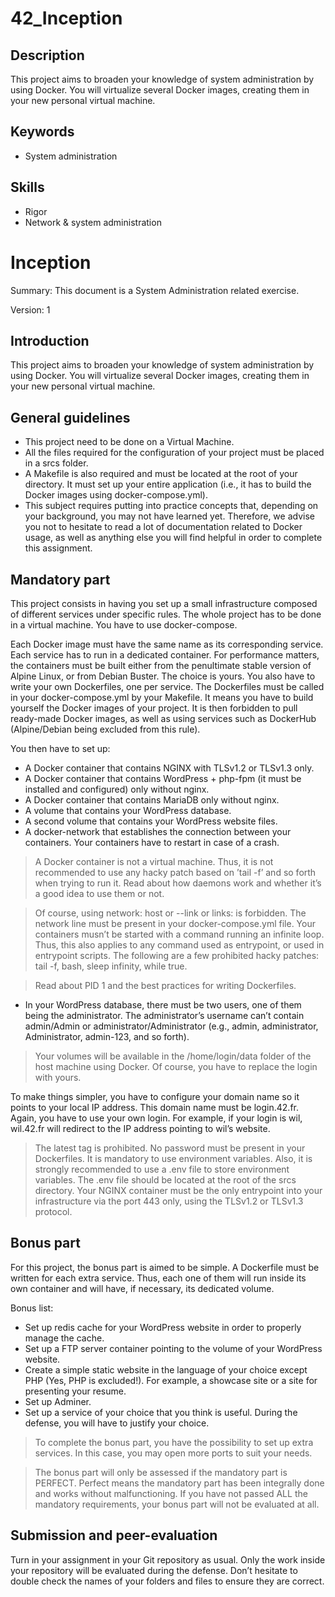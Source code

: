 # 42_Inception

## Description

This project aims to broaden your knowledge of system administration by using Docker. You will virtualize several Docker images, creating them in your new personal virtual machine.

## Keywords
* System administration

## Skills
* Rigor
* Network & system administration

# Inception

Summary: This document is a System Administration related exercise.

Version: 1

## Introduction
This project aims to broaden your knowledge of system administration by using Docker. You will virtualize several Docker images, creating them in your new personal virtual machine.

## General guidelines
* This project need to be done on a Virtual Machine.
* All the files required for the configuration of your project must be placed in a srcs folder.
* A Makefile is also required and must be located at the root of your directory. It must set up your entire application (i.e., it has to build the Docker images using docker-compose.yml).
* This subject requires putting into practice concepts that, depending on your background, you may not have learned yet. Therefore, we advise you not to hesitate to read a lot of documentation related to Docker usage, as well as anything else you will find helpful in order to complete this assignment.

## Mandatory part
This project consists in having you set up a small infrastructure composed of different services under specific rules. The whole project has to be done in a virtual machine. You have to use docker-compose.

Each Docker image must have the same name as its corresponding service. Each service has to run in a dedicated container. For performance matters, the containers must be built either from the penultimate stable version of Alpine Linux, or from Debian Buster. The choice is yours. You also have to write your own Dockerfiles, one per service. The Dockerfiles must be called in your docker-compose.yml by your Makefile. It means you have to build yourself the Docker images of your project. It is then forbidden to pull ready-made Docker images, as well as using services such as DockerHub (Alpine/Debian being excluded from this rule).

You then have to set up:
* A Docker container that contains NGINX with TLSv1.2 or TLSv1.3 only.
* A Docker container that contains WordPress + php-fpm (it must be installed and configured) only without nginx.
* A Docker container that contains MariaDB only without nginx.
* A volume that contains your WordPress database.
* A second volume that contains your WordPress website files.
* A docker-network that establishes the connection between your containers. Your containers have to restart in case of a crash.

> A Docker container is not a virtual machine. Thus, it is not recommended to use any hacky patch based on ’tail -f’ and so forth
when trying to run it. Read about how daemons work and whether it’s a good idea to use them or not.

> Of course, using network: host or --link or links: is forbidden. The network line must be present in your docker-compose.yml file. Your containers musn’t be started with a command running an infinite loop. Thus, this also applies to any command used as entrypoint, or used in entrypoint scripts. The following are a few prohibited hacky patches: tail -f, bash, sleep infinity, while true.

> Read about PID 1 and the best practices for writing Dockerfiles.

* In your WordPress database, there must be two users, one of them being the administrator. The administrator’s username can’t contain admin/Admin or administrator/Administrator (e.g., admin, administrator, Administrator, admin-123, and so forth).

> Your volumes will be available in the /home/login/data folder of the host machine using Docker. Of course, you have to replace the login with yours.

To make things simpler, you have to configure your domain name so it points to your local IP address. This domain name must be login.42.fr. Again, you have to use your own login. For example, if your login is wil, wil.42.fr will redirect to the IP address pointing to wil’s website.

> The latest tag is prohibited. No password must be present in your Dockerfiles. It is mandatory to use environment variables.
Also, it is strongly recommended to use a .env file to store environment variables. The .env file should be located at the root
of the srcs directory. Your NGINX container must be the only entrypoint into your infrastructure via the port 443 only, using the TLSv1.2 or TLSv1.3 protocol.

## Bonus part
For this project, the bonus part is aimed to be simple.
A Dockerfile must be written for each extra service. Thus, each one of them will run inside its own container and will have, if necessary, its dedicated volume.

Bonus list:
* Set up redis cache for your WordPress website in order to properly manage the cache.
* Set up a FTP server container pointing to the volume of your WordPress website.
* Create a simple static website in the language of your choice except PHP (Yes, PHP is excluded!). For example, a showcase site or a site for presenting your resume.
* Set up Adminer.
* Set up a service of your choice that you think is useful. During the defense, you will have to justify your choice.

> To complete the bonus part, you have the possibility to set up extra services. In this case, you may open more ports to suit your needs.

> The bonus part will only be assessed if the mandatory part is PERFECT. Perfect means the mandatory part has been integrally done and works without malfunctioning. If you have not passed ALL the mandatory requirements, your bonus part will not be evaluated at all.

## Submission and peer-evaluation
Turn in your assignment in your Git repository as usual. Only the work inside your repository will be evaluated during the defense. Don’t hesitate to double check the names of your folders and files to ensure they are correct.
